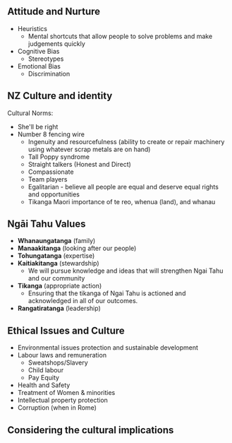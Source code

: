 ## Attitude and Nurture
- Heuristics
	- Mental shortcuts that allow people to solve problems and make judgements quickly
- Cognitive Bias
	- Stereotypes
- Emotional Bias
	- Discrimination
## NZ Culture and identity
Cultural Norms:
- She'll be right
- Number 8 fencing wire
	- Ingenuity and resourcefulness (ability to create or repair machinery using whatever scrap metals are on hand)
	-  Tall Poppy syndrome
	- Straight talkers (Honest and Direct)
	- Compassionate
	- Team players
	- Egalitarian - believe all people are equal and deserve equal rights and opportunities
	- Tikanga Maori importance of te reo, whenua (land), and whanau
## Ngāi Tahu Values
- **Whanaungatanga** (family)
- **Manaakitanga** (looking after our people)
- **Tohungatanga** (expertise)
- **Kaitiakitanga** (stewardship)
	- We will pursue knowledge and ideas that will strengthen Ngai Tahu and our community
- **Tikanga** (appropriate action)
	-  Ensuring that the tikanga of Ngai Tahu is actioned and acknowledged in all of our outcomes.
- **Rangatiratanga** (leadership)
## Ethical Issues and Culture
- Environmental issues  protection and sustainable development
- Labour laws and remuneration
	- Sweatshops/Slavery
	- Child labour
	- Pay Equity
- Health and Safety
- Treatment of Women & minorities
- Intellectual property protection
- Corruption (when in Rome)
## Considering the cultural implications
